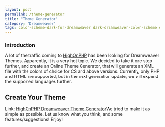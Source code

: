 ```yaml
---
layout: post
permalink: /theme-generator
title: "Theme Generator"
category: "Dreamweaver"
tags: color-scheme-dark-for-dreamweaver dark-dreamweaver-color-scheme dark-dreamweaver-syntax-coloring dark-dreamweaver-theme dreamweaver-2 dreamweaver-color-scheme dreamweaver-cs5-dark-theme dreamweaver-cs5-5-dark-color dreamweaver-cs5-5-dark-color-theme dreamweaver-dark dreamweaver-dark-syntax dreamweaver-dark-theme dreamweaver-syntax-coloring dreamweaver-theme-generator dreaweaver dreaweaver-color-scheme-generator generator scheme theme theme-generator
---
```

### Introduction
A lot of the traffic coming to [HighOnPHP](http://www.highonphp.com) has been looking for Dreamweaver Themes. Apparently, it is a very hot topic. We decided to take it one step further, and create an Online Theme Generator, that will generate an XML file with the colors of choice for CS and above versions. Currently, only PHP and HTML are supported, but in the next generation update, we will expand the supported languages further.

## Create Your Theme
Link: [HighOnPHP Dreamweaver Theme Generator](http://www.highonphp.com/dw/)We tried to make it as simple as possible. Let us know what you think, and some features/suggestions! Enjoy!